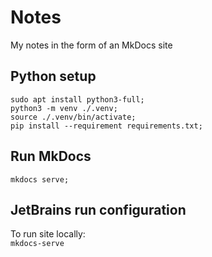 # Notes

My notes in the form of an MkDocs site

## Python setup

```shell
sudo apt install python3-full;
python3 -m venv ./.venv;
source ./.venv/bin/activate;
pip install --requirement requirements.txt;
```

## Run MkDocs

```shell
mkdocs serve;
```

## JetBrains run configuration

To run site locally:  
`mkdocs-serve`
